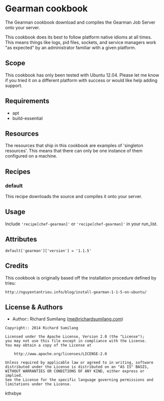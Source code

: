 Gearman cookbook
=====================
The Gearman cookbook download and compiles the Gearman Job Server
onto your server.

This cookbook does its best to follow platform native idioms at all
times. This means things like logs, pid files, sockets, and service
managers work "as expected" by an administrator familiar with a given
platform.

Scope
-----
This cookbook has only been tested with Ubuntu 12.04. Please let me
know if you tried it on a different platform with success or would
like help adding support.

Requirements
------------
* apt
* build-essential

Resources
---------------------
The resources that ship in this cookbook are examples of 'singleton
resources'. This means that there can only be one instance of them
configured on a machine.

Recipes
-------
### default

This recipe downloads the source and compiles it onto your server.


Usage
-----
Include `'recipe[chef-gearman]'` or `'recipe[chef-gearman]'` in your run_list.

Attributes
----------

    default['gearman']['version'] = '1.1.5'
    

Credits
-------
This cookbook is originally based off the installation procedure defined
by trieu:

	http://nguyentantrieu.info/blog/install-gearman-1-1-5-on-ubuntu/

License & Authors
-----------------
- Author:: Richard Sumilang (<me@richardsumilang.com>)

```text
Copyright:: 2014 Richard Sumilang

Licensed under the Apache License, Version 2.0 (the "License");
you may not use this file except in compliance with the License.
You may obtain a copy of the License at

    http://www.apache.org/licenses/LICENSE-2.0

Unless required by applicable law or agreed to in writing, software
distributed under the License is distributed on an "AS IS" BASIS,
WITHOUT WARRANTIES OR CONDITIONS OF ANY KIND, either express or implied.
See the License for the specific language governing permissions and
limitations under the License.
```

kthxbye